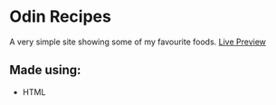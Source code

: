 # Odin Recipes

A very simple site showing some of my favourite foods. 
[Live Preview](https://edgeboy47.github.io/odin-recipes/)

## Made using:
- HTML